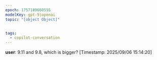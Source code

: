 ```yaml
---
epoch: 1757189660555
modelKey: gpt-5|openai
topic: "[object Object]"


tags:
  - copilot-conversation
---
```


**user**: 9.11 and 9.8, which is bigger?
[Timestamp: 2025/09/06 15:14:20]